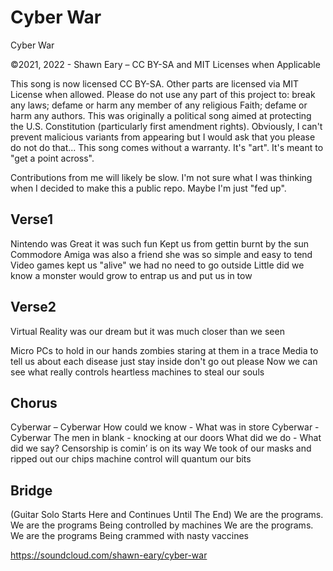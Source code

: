 # Cyber War
Cyber War

©2021, 2022 - Shawn Eary – CC BY-SA and MIT Licenses when Applicable

This song is now licensed CC BY-SA. Other parts are licensed via MIT License when allowed. Please do not use any part of this project to: break any laws; defame or harm any member of any religious Faith; defame or harm any authors. This was originally a political song aimed at protecting the U.S. Constitution (particularly first amendment rights). Obviously, I can't prevent malicious variants from appearing but I would ask that you please do not do that... This song comes without a warranty. It's "art". It's meant to "get a point across".

Contributions from me will likely be slow. I'm not sure what I was thinking when I decided to make this a public repo. Maybe I'm just "fed up".

## Verse1
Nintendo was Great it was such fun
Kept us from gettin burnt by the sun
Commodore Amiga was also a friend
she was so simple and easy to tend
Video games kept us "alive"
we had no need to go outside
Little did we know a monster would grow
to entrap us and put us in tow

## Verse2
Virtual Reality was our dream
but it was much closer than we seen

Micro PCs to hold in our hands
zombies staring at them in a trace
Media to tell us about each disease
just stay inside don't go out please
Now we can see what really controls
heartless machines to steal our souls

## Chorus
Cyberwar – Cyberwar
How could we know - What was in store
Cyberwar - Cyberwar
The men in blank - knocking at our doors
What did we do - What did we say?
Censorship is comin’ is on its way
We took of our masks and ripped out our chips
machine control will quantum our bits

## Bridge
(Guitar Solo Starts Here and Continues Until The End)
We are the programs. We are the programs
Being controlled by machines
We are the programs. We are the programs
Being crammed with nasty vaccines

https://soundcloud.com/shawn-eary/cyber-war
